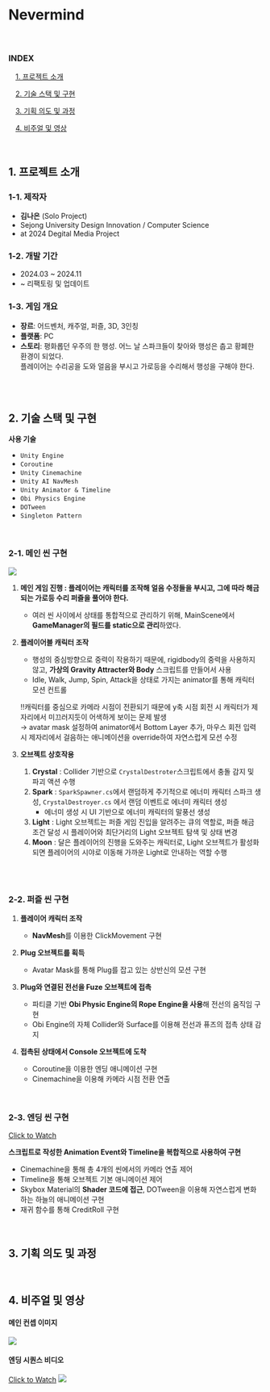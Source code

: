 # Nevermind


<br>

### INDEX
&emsp;[1. 프로젝트 소개](#1-프로젝트-소개)

&emsp;[2. 기술 스택 및 구현](#2-기술-스택-및-구현)

&emsp;[3. 기획 의도 및 과정](#3-기획-의도-및-과정)   

&emsp;[4. 비주얼 및 영상](#4-비주얼-및-영상)  

<br/>

## 1. 프로젝트 소개
### 1-1. 제작자
- **김나은**   (Solo Project)
- Sejong University Design Innovation / Computer Science  
- at 2024 Degital Media Project   

### 1-2. 개발 기간
- 2024.03 ~ 2024.11
- ~ 리팩토링 및 업데이트

### 1-3. 게임 개요
- **장르**: 어드벤처, 캐주얼, 퍼즐, 3D, 3인칭
- **플랫폼**: PC
- **스토리**: 평화롭던 우주의 한 행성. 어느 날 스파크들이 찾아와 행성은 춥고 황폐한 환경이 되었다. <br/>플레이어는 수리공을 도와 얼음을 부시고 가로등을 수리해서 행성을 구해야 한다.

<br>
<br>


## 2. 기술 스택 및 구현
**사용 기술**
- `Unity Engine`
- `Coroutine`
- `Unity Cinemachine`
- `Unity AI NavMesh`
- `Unity Animator & Timeline`
- `Obi Physics Engine`
- `DOTween`
- `Singleton Pattern`

<br>


### 2-1. 메인 씬 구현
<img src = "https://private-user-images.githubusercontent.com/149387578/391823420-174c40c3-8c72-4b5c-8d41-91015aa3b334.jpg?jwt=eyJhbGciOiJIUzI1NiIsInR5cCI6IkpXVCJ9.eyJpc3MiOiJnaXRodWIuY29tIiwiYXVkIjoicmF3LmdpdGh1YnVzZXJjb250ZW50LmNvbSIsImtleSI6ImtleTUiLCJleHAiOjE3MzMzNTc5NTIsIm5iZiI6MTczMzM1NzY1MiwicGF0aCI6Ii8xNDkzODc1NzgvMzkxODIzNDIwLTE3NGM0MGMzLThjNzItNGI1Yy04ZDQxLTkxMDE1YWEzYjMzNC5qcGc_WC1BbXotQWxnb3JpdGhtPUFXUzQtSE1BQy1TSEEyNTYmWC1BbXotQ3JlZGVudGlhbD1BS0lBVkNPRFlMU0E1M1BRSzRaQSUyRjIwMjQxMjA1JTJGdXMtZWFzdC0xJTJGczMlMkZhd3M0X3JlcXVlc3QmWC1BbXotRGF0ZT0yMDI0MTIwNVQwMDE0MTJaJlgtQW16LUV4cGlyZXM9MzAwJlgtQW16LVNpZ25hdHVyZT1kMzliZmQwZTI4NjIxYTk5MjYyZTViNzMwYTEzZGFmNGUwNGE4NDI1Yjk1MjdkZmRkZGM4YjgxNDAzNzg3MGNkJlgtQW16LVNpZ25lZEhlYWRlcnM9aG9zdCJ9.e1sG9JQQDURKaH7AE4401DE5AXLd3JhetzFWyLjU3T4">

1. **메인 게임 진행 : 플레이어는 캐릭터를 조작해 얼음 수정들을 부시고, 그에 따라 해금되는 가로등 수리 퍼즐을 풀어야 한다.**
    - 여러 씬 사이에서 상태를 통합적으로 관리하기 위해, MainScene에서 **GameManager의 필드를 static으로 관리**하였다.

2. **플레이어블 캐릭터 조작**
    - 행성의 중심방향으로 중력이 작용하기 때문에, rigidbody의 중력을 사용하지 않고, **가상의 Gravity Attracter와 Body** 스크립트를 만들어서 사용
    - Idle, Walk, Jump, Spin, Attack을 상태로 가지는 animator를 통해 캐릭터 모션 컨트롤
    
    ‼️캐릭터를 중심으로 카메라 시점이 전환되기 때문에 y축 시점 회전 시 캐릭터가 제자리에서 미끄러지듯이 어색하게 보이는 문제 발생
    <br>
    → avatar mask 설정하여 animator에서 Bottom Layer 추가, 마우스 회전 입력 시 제자리에서 걸음하는 애니메이션을 override하여 자연스럽게 모션 수정
    

3. **오브젝트 상호작용**
    1. **Crystal** : Collider 기반으로 `CrystalDestroter`스크립트에서 충돌 감지 및 파괴 액션 수행
    2. **Spark** : `SparkSpawner.cs`에서 랜덤하게 주기적으로 에너미 캐릭터 스파크 생성, `CrystalDestroyer.cs` 에서 랜덤 이벤트로 에너미 캐릭터 생성
        - 에너미 생성 시 UI 기반으로 에너미 캐릭터의 말풍선 생성
    3. **Light** : Light 오브젝트는 퍼즐 게임 진입을 알려주는 큐의 역할로, 퍼즐 해금 조건 달성 시 플레이어와 최단거리의 Light 오브젝트 탐색 및 상태 변경
    4. **Moon** : 달은 플레이어의 진행을 도와주는 캐릭터로, Light 오브젝트가 활성화되면 플레이어의 시야로 이동해 가까운 Light로 안내하는 역할 수행
  
<br>
<br>

### 2-2. 퍼즐 씬 구현
1. **플레이어 캐릭터 조작**
   - **NavMesh**를 이용한 ClickMovement 구현
2. **Plug 오브젝트를 획득**
    - Avatar Mask를 통해 Plug를 잡고 있는 상반신의 모션 구현

3. **Plug와 연결된 전선을 Fuze 오브젝트에 접촉**
    - 파티클 기반 **Obi Physic Engine의 Rope Engine을 사용**해 전선의 움직임 구현
    - Obi Engine의 자체 Collider와 Surface를 이용해 전선과 퓨즈의 접촉 상태 감지

4. **접촉된 상태에서 Console 오브젝트에 도착**
    - Coroutine을 이용한 엔딩 애니메이션 구현
    - Cinemachine을 이용해 카메라 시점 전환 연출

<br>

### 2-3. 엔딩 씬 구현
[Click to Watch](https://www.youtube.com/watch?v=9vdp6t62SyQ)

**스크립트로 작성한 Animation Event와 Timeline을 복합적으로 사용하여 구현**

- Cinemachine을 통해 총 4개의 씬에서의 카메라 연출 제어
- Timeline을 통해 오브젝트 기본 애니메이션 제어
- Skybox Material의 **Shader 코드에 접근**, DOTween을 이용해 자연스럽게 변화하는 하늘의 애니메이션 구현
- 재귀 함수를 통해 CreditRoll 구현


<br/>

## 3. 기획 의도 및 과정

<br/>

## 4. 비주얼 및 영상
#### 메인 컨셉 이미지
<image src = "https://private-user-images.githubusercontent.com/149387578/392602590-419a268a-e024-45d8-b095-128244180b39.png?jwt=eyJhbGciOiJIUzI1NiIsInR5cCI6IkpXVCJ9.eyJpc3MiOiJnaXRodWIuY29tIiwiYXVkIjoicmF3LmdpdGh1YnVzZXJjb250ZW50LmNvbSIsImtleSI6ImtleTUiLCJleHAiOjE3MzMzNTc5NTIsIm5iZiI6MTczMzM1NzY1MiwicGF0aCI6Ii8xNDkzODc1NzgvMzkyNjAyNTkwLTQxOWEyNjhhLWUwMjQtNDVkOC1iMDk1LTEyODI0NDE4MGIzOS5wbmc_WC1BbXotQWxnb3JpdGhtPUFXUzQtSE1BQy1TSEEyNTYmWC1BbXotQ3JlZGVudGlhbD1BS0lBVkNPRFlMU0E1M1BRSzRaQSUyRjIwMjQxMjA1JTJGdXMtZWFzdC0xJTJGczMlMkZhd3M0X3JlcXVlc3QmWC1BbXotRGF0ZT0yMDI0MTIwNVQwMDE0MTJaJlgtQW16LUV4cGlyZXM9MzAwJlgtQW16LVNpZ25hdHVyZT0yYjNkOWRmOWU2ZWYyNTVmOGRhNDg5ZWQxY2E0ODBmZGI3NGY3YmVkNmRlMGZhYjNjYjY4ZTYxYjNlYTY2MjE4JlgtQW16LVNpZ25lZEhlYWRlcnM9aG9zdCJ9.PZmXMmk0DuByezQsLSWBtNG4DCW0EntabniQdJXLXok">

#### 엔딩 시퀀스 비디오
[Click to Watch](https://www.youtube.com/watch?v=9vdp6t62SyQ)
<a href = "https://www.youtube.com/watch?v=9vdp6t62SyQ" target ="_black">
<image src = "https://private-user-images.githubusercontent.com/149387578/392607552-0cf24456-da35-4836-ac4c-7f06f8596729.png?jwt=eyJhbGciOiJIUzI1NiIsInR5cCI6IkpXVCJ9.eyJpc3MiOiJnaXRodWIuY29tIiwiYXVkIjoicmF3LmdpdGh1YnVzZXJjb250ZW50LmNvbSIsImtleSI6ImtleTUiLCJleHAiOjE3MzMzNTgxMjYsIm5iZiI6MTczMzM1NzgyNiwicGF0aCI6Ii8xNDkzODc1NzgvMzkyNjA3NTUyLTBjZjI0NDU2LWRhMzUtNDgzNi1hYzRjLTdmMDZmODU5NjcyOS5wbmc_WC1BbXotQWxnb3JpdGhtPUFXUzQtSE1BQy1TSEEyNTYmWC1BbXotQ3JlZGVudGlhbD1BS0lBVkNPRFlMU0E1M1BRSzRaQSUyRjIwMjQxMjA1JTJGdXMtZWFzdC0xJTJGczMlMkZhd3M0X3JlcXVlc3QmWC1BbXotRGF0ZT0yMDI0MTIwNVQwMDE3MDZaJlgtQW16LUV4cGlyZXM9MzAwJlgtQW16LVNpZ25hdHVyZT04MDMxYjExMjU5OTFmMDA2YzcxNGNiZGY4YjVhMmY5NWU2ZmIwZGNmYTZkY2ZjZmFhMTE2MmQ2YmUxMmU3NTQ3JlgtQW16LVNpZ25lZEhlYWRlcnM9aG9zdCJ9.3udItq6ThZ8TJhRrCarBKAvw-5JvNo_XDhK2IjIqJ3o">
</image></a>
